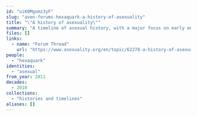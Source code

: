 ```yaml
---
id: "uiK0Mgomz3yF"
slug: "aven-forums-hexaquark-a-history-of-asexuality"
title: "\"A history of asexuality\""
summary: "A timeline of asexual history, with a major focus on early online asexual communities"
files: []
links:
  - name: "Forum Thread"
    url: "https://www.asexuality.org/en/topic/62278-a-history-of-asexuality"
people:
  - "hexaquark"
identities:
  - "asexual"
from_year: 2011
decades:
  - 2010
collections:
  - "histories and timelines"
aliases: []
---
```

